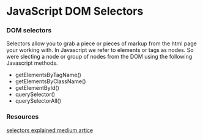 # JavaScript DOM Selectors
 
### DOM selectors

Selectors allow you to grab a piece or pieces of markup from the html page your working with. In Javascript we refer to elements or tags as nodes. So were slecting a node or group of nodes from the DOM using the following Javascript methods.

+ getElementsByTagName()
+ getElementsByClassName()
+ getElementById()
+ querySelector()
+ querySelectorAll()


### Resources

[selectors explained medium artice](https://blog.bitsrc.io/dom-selectors-explained-70260049aaf0)
 
